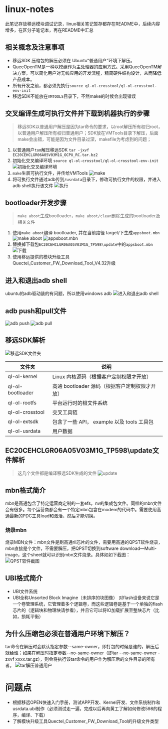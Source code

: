 # linux-notes
此笔记存放移远模块调试记录，linux相关笔记暂存都存在README中，后续内容增多，在区分子笔记本，再在README中汇总

## 相关概念及注意事项
* 移远SDK 压缩包的解压必须在 Ubuntu“普通用户”环境下解压。
* QuecOpenTM是一种以模组作为主处理器的应用方式。采用QuecOpenTM解决方案，可以简化用户对无线应用的开发流程，精简硬件结构设计，从而降低产品成本。
* 所有开发之前，都必须先执行`source ql-ol-crosstool/ql-ol-crosstool-env-init`
* 移远SDK不能放在`VMTOOLS`目录下，不然make的时候会出现错误

## 交叉编译生成可执行文件并下载到机器执行的步骤
> 移远SDK以普通用户解压是因为tar命令的要求，以root解压所有权归root，以普通用户解压所有权归普通用户；SDK放在VMTools目录下解压，后面make会出错，可能是因为文件目录过深，makefile为考虑到的问题；
1. 以普通用户`tom`解压移远SDK `tar -jxvf EC20CEHCLGR06A05V03M1G_OCPU_RC.tar.bz2`
2. 初始化交叉编译环境 `source ql-ol-crosstool/ql-ol-crosstool-env-init`
![初始化交叉编译环境](https://github.com/gaozichen2012/linux-notes/blob/master/img/5-1-APP%E5%BC%80%E5%8F%91.jpg)
3. `make`生辰可执行文件，并传给VMTools
![make](https://github.com/gaozichen2012/linux-notes/blob/master/img/5-2-APP%E5%BC%80%E5%8F%91.jpg)
4. 将可执行文件通过adb传到`/usrdata`目录下，修改可执行文件的权限，并进入adb shell执行该文件
![执行](https://github.com/gaozichen2012/linux-notes/blob/master/img/5-3-APP%E5%BC%80%E5%8F%91.jpg)

## bootloader开发步骤
>`make aboot`生成bootloader，`make aboot/clean`删除生成的bootloader及相关文件
1. 使用`make aboot`编译 bootloader, 并在当前路径 target/下生成`appsboot.mbn`
![make aboot](https://github.com/gaozichen2012/linux-notes/blob/master/img/8-1-bootloader.jpg)
![appsboot.mbn](https://github.com/gaozichen2012/linux-notes/blob/master/img/8-2-bootloader.jpg)
2. 替换掉下载包`EC20CEHCLGR06A05V03M1G_TP598\update`中的`appsboot.mbn`
![下载](https://github.com/gaozichen2012/linux-notes/blob/master/img/8-3-bootloader.jpg)
3. 使用移远提供的模块升级工具Quectel_Customer_FW_Download_Tool_V4.32升级

## 进入和退出adb shell
ubuntu的adb驱动装的有问题，所以使用windows adb
![进入和退出adb shell](https://github.com/gaozichen2012/linux-notes/blob/master/img/1-%E8%BF%9B%E5%85%A5%E9%80%80%E5%87%BAadb%20shell.jpg)

## adb push和pull文件
![adb push](https://github.com/gaozichen2012/linux-notes/blob/master/img/2-adb%20push%E6%96%87%E4%BB%B6.jpg)
![adb pull](https://github.com/gaozichen2012/linux-notes/blob/master/img/3-adb%20pull%E6%96%87%E4%BB%B6.jpg)

## 移远SDK解析
![移远SDK文件夹](https://github.com/gaozichen2012/linux-notes/blob/master/img/4-%E7%A7%BB%E8%BF%9CSDK%E6%96%87%E4%BB%B6%E5%A4%B9.jpg)

| 文件夹 | 说明 |
| --- | --- |
|ql-ol-kernel|Linux 内核源码（根据客户定制权限才开放）|
|ql-ol-bootloader|高通 bootloader 源码（根据客户定制权限才开放）|
|ql-ol-rootfs|平台运行时的根文件系统|
|ql-ol-crosstool|交叉工具链|
|ql-ol-extsdk|包含了一些 API， example 以及 tools 工具包|
|ql-ol-usrdata|用户数据|

## EC20CEHCLGR06A05V03M1G_TP598\update文件解析
>这几个文件都是编译移远SDK生成的文件
![update](https://github.com/gaozichen2012/linux-notes/blob/master/img/9-%E5%8D%87%E7%BA%A7%E6%96%87%E4%BB%B6%E8%A7%A3%E6%9E%90.jpg)

## mbn格式简介
mbn是高通包含了特定运营商定制的一套efs，nv的集成包文件。同样的mbn文件会有很多。每个运营商都会有一个特定mbn包含在modem的代码中。需要使用高通最新的PDC工具load和激活，然后才能切换。
### 烧录mbn
烧录MBN文件：mbn文件是刷高通ril芯片的文件，需要用高通的QPST软件烧录，mbn直接是个文件，不需要解压，把QPST切换到software download—Multi-image，这个sheet就可以识别mbn文件烧录。具体如如下截图：
![QPST软件截图](https://github.com/gaozichen2012/linux-notes/blob/master/img/7-%E9%AB%98%E9%80%9A%E7%83%A7%E5%BD%95%E5%B7%A5%E5%85%B7.jpg)
## UBI格式简介
* UBI文件系统
* UBI全称Unsorted Block Imagine（未排序的块图像）
对flash设备来说它是一个卷管理系统，它管理着多个逻辑卷，而这些逻辑卷是基于一个单独的flash芯片的（逻辑块和物理块请参看），并且它可以将IO加载扩展至整块芯片（比如，损耗平衡）


## 为什么压缩包必须在普通用户环境下解压？
tar命令在解压时会默认指定参数--same-owner，即打包的时候是谁的，解压后就给谁；如果在解压时指定参数--no-same-owner（即tar --no-same-owner -zxvf xxxx.tar.gz），则会将执行该tar命令的用户作为解压后的文件目录的所有者。
![tar解压普通用户](https://github.com/gaozichen2012/linux-notes/blob/master/img/6-tar%E6%99%AE%E9%80%9A%E7%94%A8%E6%88%B7.jpg)
# 问题点
* 根据移远OPEN快速入门手册，测试APP开发、Kernel开发、文件系统制作和usrdata.ubi制作（必须测试走一遍，完成以后再向黄工了解如何修改598的程序，编译、下载）
* 了解模块升级工具Quectel_Customer_FW_Download_Tool的升级文件类型

